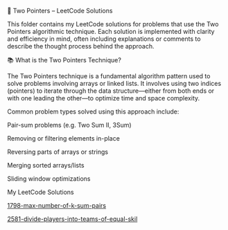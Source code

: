 🧭 Two Pointers – LeetCode Solutions

This folder contains my LeetCode solutions for problems that use the Two Pointers algorithmic technique.
Each solution is implemented with clarity and efficiency in mind, often including explanations or comments to describe the thought process behind the approach.

📚 What is the Two Pointers Technique?

The Two Pointers technique is a fundamental algorithm pattern used to solve problems involving arrays or linked lists.
It involves using two indices (pointers) to iterate through the data structure—either from both ends or with one leading the other—to optimize time and space complexity.

Common problem types solved using this approach include:

Pair-sum problems (e.g. Two Sum II, 3Sum)

Removing or filtering elements in-place

Reversing parts of arrays or strings

Merging sorted arrays/lists

Sliding window optimizations


My LeetCode Solutions

[1798-max-number-of-k-sum-pairs](https://github.com/Milkessa97/Leetcode-Solutions/tree/37a30e4dfbdd6faf5fc1121d385570deed8eb775/1798-max-number-of-k-sum-pairs)

[2581-divide-players-into-teams-of-equal-skil](https://github.com/Milkessa97/Leetcode-Solutions/tree/cf5250e955c054e3b555e08c72bf723892e4a673/2581-divide-players-into-teams-of-equal-skill)
